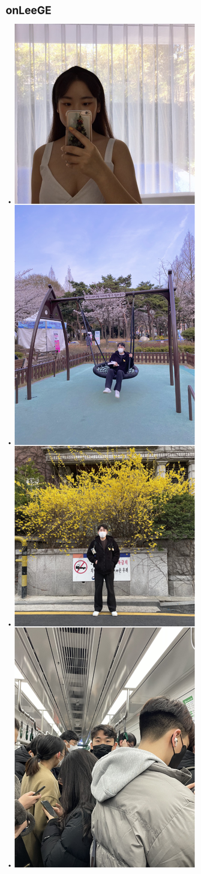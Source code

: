 # onLeeGE

<!DOCTYPE html>
  <html lang="ko">
    <head>
      <meta charset="UTF-8 />
      <title>Automatical Slide In Vertically</title>
      <link rel="stylesheet" href="css/style.css" />
    </head>
    <body>
      <div class="wrap">
        <div class="slide">
          <ul>
            <li><img src="GE/01.jpg" alt="GE01" /></li>  
            <li><img src="GE/02.jpg" alt="GE02" /></li>  
            <li><img src="GE/03.jpg" alt="GE03" /></li>  
            <li><img src="GE/04.jpg" alt="GE04" /></li>
          </ul>
        </div>
      </div>
    </body>
  </html>
